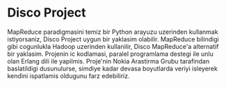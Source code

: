 # Disco Project

MapReduce paradigmasini temiz bir Python arayuzu uzerinden kullanmak
istiyorsaniz, Disco Project uygun bir yaklasim olabilir. MapReduce
bilindigi gibi cogunlukla Hadoop uzerinden kullanilir, Disco
MapReduce'a alternatif bir yaklasim. Projenin ic kodlamasi, paralel
programlama destegi ile unlu olan Erlang dili ile yapilmis. Proje'nin
Nokia Arastirma Grubu tarafindan baslatildigi dusunulurse, simdiye
kadar devasa boyutlarda veriyi isleyerek kendini ispatlamis oldugunu
farz edebiliriz.






